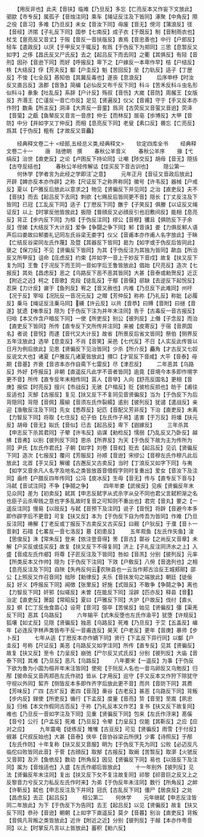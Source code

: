 <!-- { "loadSidebar": true } -->
　　【用反非也】此夫【音扶】临难【乃旦反】多忘【亡亮反本又作妄下文放此】驷歂【市专反】属孤子【音烛注同】乘车【绳证反注及下皆同】涿聚【中角反】隰之役【音习】多难【乃旦反】未女【音汝下同】毋废【音无】傍河【蒲浪反】径【音经】济隂【子礼反下同】国参【七南反】成子衣【于既反】制【音制雨衣也】杖戈【亶亮反又音丈】于阪【音反一音扶版反】衷焉【音忠善也】中行【户郎反】轻车【遣政反】以厌【于甲反又于辄反】有爲【于伪反下为郑同】三思【息暂反又如字】之侈【昌氏反又尸氏反】去之【起吕反下而去同】之衢【其俱反】有陉【音刑】因孙【音逊下同】而好【呼报反】卑下之【户嫁反一本卑作早】桔【户结反】柣【大结反】俘【芳夫反】酅【户圭反】魁【苦回反】垒【力轨反】适子【丁歴反】不悛【七全反】惎知伯【其冀反毒也】遂丧【息浪反】
　　后序申杼【时汝反又直吕反】汲郡【音急】简编【必仙反又布千反下同】科斗【苦禾反科斗虫名形似科斗】彖象【吐乱反】系辞【户计反】殇叔【音伤】大嵗【音防】周赧王【女版反】齐湣王【亡谨反一音亡巾反】足见【贤遍反】仪父【音甫】守于【手又反本亦作狩】数条【所主反】洞泽【大弄反一音童】爲泂【古荧反又音萤又音逈】荧泽【音萤】之甗【鱼辇反又音言一音彦】仲壬【而林反】居亳【歩博反】大甲【音防】中分【并如字又丁仲反】而相【息亮反下同】老叟【素口反】昬忘【亡亮反】爲其【于伪反】粗有【才故反又音麤】

　　经典释文卷二十
<经部,五经总义类,经典释文>
　　钦定四库全书
　　经典释文卷二十一
　　唐　陆徳眀　撰
　　春秋公羊音义
　　春秋公羊序
　　掾【弋绢反】治世【直吏反】之论【卢困反下持论同】让嘲【陟交反】胡毋【音无】隠括【古夺反结也】
　　春秋公羊经传解诂【佳买反下音古训也】
　　隠公第一
　　何休学【学者言为此经之学即注之意】
　　元年正月【音征又音政后放此】开辟【婢亦反本亦作辟】之称【尺证反下之称畀称同】徽号【许韦反】器械【户戒反】夏以【户雅反后放此以意求之】物见【贤徧反下并见同】之治【直吏反】夫不【音扶】而去【起吕反下去同】刺欲【七赐反后皆同更不音】隠长【丁丈反注及下皆同】已冠【工乱反下同】适子【丁厯反下同】醮于【子笑反】俱媵【以证反又绳证反】以上【时掌反他皆放此】扳隠【普顔反又必顔反引也旧敷间反】能相【息亮反】背正【步内反下同】为桓【于伪反注同】缪公【音穆】貜且【俱防反下子余反】侄娣【大结反下大计反】爱争【争闘之争下同】邾【音诛】娄【力俱反邾人语声后曰娄故曰邾娄礼记同左氏谷梁无娄字】仪父【音甫本亦作甫人名字放此】于眛【亡结反谷梁同左氏作蔑】及暨【其器反下皆同】曷为【如字或于伪反后皆同此】襃之【保刀反】不见【贤徧反下皆同】为其【于伪反注为其独为皆同】歃血【所洽反又所甲反】诅命【庄虑反】约束【并如字一音上于妙反下音戍】故复【扶又反下复为同】王鲁【于况反下而王同一音如字后王鲁皆放此】倡始【尺亮反】造次【七报反】其处【昌虑反】恶之【乌路反下恶不恶其皆同】大甚【音泰或勑贺反】近正【附近之近】柯之【音歌】克段【徒乱反】于鄢【音偃】郤缺【去逆反下起恱反】忍戾【力计反】谳于【鱼列反】宥之【音又赦也】内难【乃旦反下此难同】州吁【况于反】宰咺【况阮反一音况元反】之赗【芳仲反】称祢【乃礼反】称妣【必履反】乗马【绳证反注乗马同】纁【许云反】以共【音恭】曰赙【音附】曰禭【音遂】犹遗【唯季反】隠为【于伪反下注为并年末注同】告于【古毒反一音古报反】归唅【本又作含户暗反下同】一使【所吏反】别公【彼列反】上僭【子念反】而治【直吏反下皆同】所传【直专反下文所传并注同】来被【皮寄反】于宿【音夙国名】者说【音恱】而逮【音代又大计反】故省【所景反后省文皆同】祭伯【侧界反五年注放此】选举【息变反】不肖【音笑】采邑【七代反】不日【人实反此传皆以日月为例后放此】见恩【贤徧反下见治皆同】少杀【所介反】麤角【才古反又七奴反说文大也】诸夏【户雅反几诸夏皆放此】攅□【才官反下音咸】大平【音泰】母期【音基】齐衰【音咨本亦作自斋下七雷反】尽【津忍反】
　　二年恶其【乌路反】外好【呼报反】非朝【直遥反凡此字不音者皆同】逾竟【音境今本多即作境字更不音】所传【直专反年末相传同】莒人【音举】入向【舒亮反国名】更相【音庚】报偿【时亮反】擅兴【市战反】无骇【户楷反】贬【彼检反损也】昉于【甫往反适也】灭郜【古报反】复见【扶又反下不复同见音贤徧反】当为【于伪反下为后背隠同】背隠【音佩】履緰【音须左氏作裂繻】逺别【彼列反】犹谴【遣战反】亲迎【渔敬反注及下同】先女【悉荐反】妃匹【音配又芳非反】下治【直吏反】未离【力智反下同】将取【七住反】纪子伯【左氏作子帛】逺害【于万反】将燔【扶元反】胡毋【音无】姒氏【音似】已去【起吕反】卑下【遐嫁反】
　　三年杀其【申志反下杀其君同】子翚【许韦反】谄谋【勑检反】懦弱【乃乱反又乃卧反】越绋【音弗】以别【彼列反下同】恩杀【所界反】为天【于伪反下故为主为传所为同】尹氏【左氏作君氏】子朝【如字】刘卷【音权】贬去【起吕反】见讥【贤徧反下同】造次【七报反】覆问【芳服反】孙顺【音逊】宋缪公【音穆左氏作穆凡此后放此】北首【手又反】解缓【古邂反又古卖反】当时【丁浪反又如字下同】与夷【如字又音余凡人名字及地名之类皆放首音借假字则时复重出】爱女【音汝下及注同】盍终【户腊反四年传同】公冯【皮冰反】生毋【音无】传与【直专反下音与】冯弑【音试注同】不争【争鬪之争】
　　四年牟娄【武侯反】见疾【贤徧反年末见众同】差为【初卖反】弑其【申志反弑字从式杀字从殳不同也君父言弑积渐之名也臣子云杀卑贱之意也字多乱故时复音之可知则不重出也】君完【音丸】要之【一遥反注同】慢易【以豉反】与弑【音预下及注同】说子【音恱】将辟【音避今本多即作辟字后不更音】可复【扶又反】本为【于伪反下自为传吾为皆同】作难【乃旦反注同】祷解【丁老反或丁报反下古卖反又古买反】曰觋【户狄反】于濮【音卜一音剥】石碏【七畧反一音七洛反】簒【初患反】
　　五年观鱼【左氏作矢鱼】浚【思俊反】洙【常朱反】登来【依注登音得】罟【音古】鄣谷【之尚反又音章】未解【户买反或佳买反】故复【扶又反下不得复同】济上【子礼反注同济水之上】入盛【音成左氏作郕】将尊【子匠反注及下皆同】咎如【音羔】分别【彼列反】元率【所类反本又作帅】隠为【于伪反下注同】下效【户敎反】八佾【音逸列也】之相【息亮反注及下同】自陜【失冉反何云农陜县也一云当作郏古洽反王城郏鄏】邵公【上照反又作召音同】绌陟【勑律反】夫乐【音扶发句之端放此】朝廷【徒佞反】好义【呼报反下同】闻徴【张里反】好施【式豉反】不敢争【争鬪之争】离也【力智反下同】奸邪【似嗟反】未曽【在能反下同】淫辟【匹亦反】释县【音】治定【直吏反】箫韶【常昭反】夏曰【戸雅反下同】大护【户故反】伐纣【直乆反】螟【亡丁反虫食苗心】设苛【音河】彄卒【苦侯反】始见【贤徧反】彊【渠羌反下同】恶其【乌路反】
　　六年输平【式朱反堕也左氏作渝平】犹堕【许规反】狐壤【如丈反】见隠【贤徧反】独恶【乌路反】死难【乃旦反】于艾【五盖反】编年【必连反字林声类皆布干反一音甫连反】昊天【户老反】更年【音庚】暴师【步卜反】
　　七年从适【丁厯反本亦作嫡下同】贤行【下孟反下异行同】以酅【户圭反】号称【尺证反】美恶【乌路反又如字注同】所传【直专反】见其【贤徧反】故复【扶又反】至令【力呈反】崩弛【尸尔反又式氏反】分别【彼列反】大庙【音泰下同】其难【乃旦反】恶凡【乌路反】
　　八年要宋【一遥反】为事【于伪反下欲为鲁为小国为桓并年末注皆同】使宛【于阮反人名也一音乌卵反又乌勉反】归邴【彼命反又音丙郑邑左氏作祊】皆从【才用反】巡守【手又反本又作狩下除犹守守视以外同】絜齐【侧皆反本多即作齐字后放此更不音】而共【音防下同】其费【芳味反】广四【古圹反】袤四【音茂】槀谷【古老反】甚恶【乌路反下同】背叛【步内反】録使【所吏反】循行【下孟反】度量【音亮】贽【音至】至嵩【夙忠反】归格【本文作假同古百反】于祢【乃礼反本又作艺】复书【扶又反下故复同】难也【乃旦反一音如字注及下同】见重【贤徧反下同】包来【左氏作浮来】髙傒【音兮】公行【户孟反】死难【乃旦反】令翚【力呈反】仅能【其靳反】之应【应对之应】
　　九年震电【徒练反】雉雊【古豆反】可见【贤徧反】雨雪【于付反】俶甚【尺叔反始也】大甚【音泰】侠卒【音协谷梁云所侠】少畧【诗照反】于邴【左氏作防】十年复称【扶又反又音服】眀为【于伪反下先为同】公败【必迈反凡临佗曰败皆同此音】于菅【古顔反】取郜【古报反】取阚【苦暂反】取漷【火虢反又音郭】及沂【鱼依反】数动【所角反】因见【贤徧反下同】易也【以豉反下及注同】属为【音烛适也】入盛【左氏作郕后皆放此】
　　十一年别外【彼列反】见法【贤徧反年末注同】复出【扶又反下攵不复注故复同】祁黎【祁音巨之反又上之反黎音力兮反又力私反左氏作时来】为弟【于伪反年未注同】数行【所角反】之衅【许靳反】弑也【申志反注及下并同】冠氏【古乱反下同】僵尸【居良反】之处【昌虑反】去正【起吕反】
　　桓公第二
　　何休学
　　元年继弑【申志反注皆同二年放此】为下【于伪反下为告同】去王【起吕反】以见【贤徧反】故复【扶又反下同】恭孙【音逊】朝朝【上如字下直遥反】莫夕【音暮】别治【直吏反】背叛【音佩凡背叛之类皆放此】近许【附近之近】分别【彼列反】于越【本亦作粤音同】以上【时掌反凡言以上皆放此】蓄积【勑六反】
